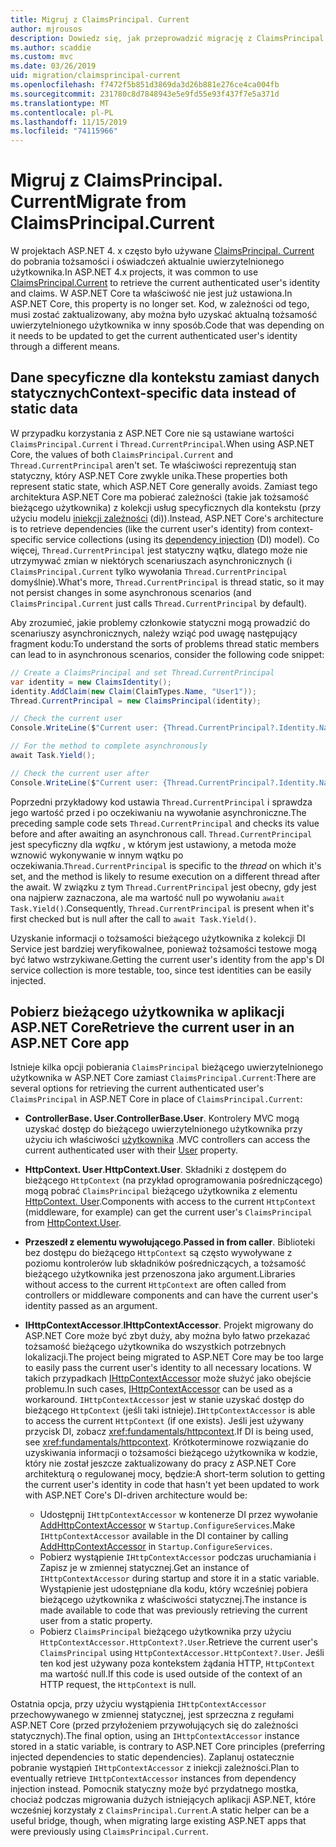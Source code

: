 ```yaml
---
title: Migruj z ClaimsPrincipal. Current
author: mjrousos
description: Dowiedz się, jak przeprowadzić migrację z ClaimsPrincipal. Current, aby pobrać tożsamość i oświadczenia uwierzytelnionego użytkownika w ASP.NET Core.
ms.author: scaddie
ms.custom: mvc
ms.date: 03/26/2019
uid: migration/claimsprincipal-current
ms.openlocfilehash: f7472f5b851d3869da3d26b881e276ce4ca004fb
ms.sourcegitcommit: 231780c8d7848943e5e9fd55e93f437f7e5a371d
ms.translationtype: MT
ms.contentlocale: pl-PL
ms.lasthandoff: 11/15/2019
ms.locfileid: "74115966"
---
```

# <a name="migrate-from-claimsprincipalcurrent"></a><span data-ttu-id="33e5c-103">Migruj z ClaimsPrincipal. Current</span><span class="sxs-lookup"><span data-stu-id="33e5c-103">Migrate from ClaimsPrincipal.Current</span></span>

<span data-ttu-id="33e5c-104">W projektach ASP.NET 4. x często było używane [ClaimsPrincipal. Current](/dotnet/api/system.security.claims.claimsprincipal.current) do pobrania tożsamości i oświadczeń aktualnie uwierzytelnionego użytkownika.</span><span class="sxs-lookup"><span data-stu-id="33e5c-104">In ASP.NET 4.x projects, it was common to use [ClaimsPrincipal.Current](/dotnet/api/system.security.claims.claimsprincipal.current) to retrieve the current authenticated user's identity and claims.</span></span> <span data-ttu-id="33e5c-105">W ASP.NET Core ta właściwość nie jest już ustawiona.</span><span class="sxs-lookup"><span data-stu-id="33e5c-105">In ASP.NET Core, this property is no longer set.</span></span> <span data-ttu-id="33e5c-106">Kod, w zależności od tego, musi zostać zaktualizowany, aby można było uzyskać aktualną tożsamość uwierzytelnionego użytkownika w inny sposób.</span><span class="sxs-lookup"><span data-stu-id="33e5c-106">Code that was depending on it needs to be updated to get the current authenticated user's identity through a different means.</span></span>

## <a name="context-specific-data-instead-of-static-data"></a><span data-ttu-id="33e5c-107">Dane specyficzne dla kontekstu zamiast danych statycznych</span><span class="sxs-lookup"><span data-stu-id="33e5c-107">Context-specific data instead of static data</span></span>

<span data-ttu-id="33e5c-108">W przypadku korzystania z ASP.NET Core nie są ustawiane wartości `ClaimsPrincipal.Current` i `Thread.CurrentPrincipal`.</span><span class="sxs-lookup"><span data-stu-id="33e5c-108">When using ASP.NET Core, the values of both `ClaimsPrincipal.Current` and `Thread.CurrentPrincipal` aren't set.</span></span> <span data-ttu-id="33e5c-109">Te właściwości reprezentują stan statyczny, który ASP.NET Core zwykle unika.</span><span class="sxs-lookup"><span data-stu-id="33e5c-109">These properties both represent static state, which ASP.NET Core generally avoids.</span></span> <span data-ttu-id="33e5c-110">Zamiast tego architektura ASP.NET Core ma pobierać zależności (takie jak tożsamość bieżącego użytkownika) z kolekcji usług specyficznych dla kontekstu (przy użyciu modelu [iniekcji zależności](xref:fundamentals/dependency-injection) (di)).</span><span class="sxs-lookup"><span data-stu-id="33e5c-110">Instead, ASP.NET Core's architecture is to retrieve dependencies (like the current user's identity) from context-specific service collections (using its [dependency injection](xref:fundamentals/dependency-injection) (DI) model).</span></span> <span data-ttu-id="33e5c-111">Co więcej, `Thread.CurrentPrincipal` jest statyczny wątku, dlatego może nie utrzymywać zmian w niektórych scenariuszach asynchronicznych (i `ClaimsPrincipal.Current` tylko wywołania `Thread.CurrentPrincipal` domyślnie).</span><span class="sxs-lookup"><span data-stu-id="33e5c-111">What's more, `Thread.CurrentPrincipal` is thread static, so it may not persist changes in some asynchronous scenarios (and `ClaimsPrincipal.Current` just calls `Thread.CurrentPrincipal` by default).</span></span>

<span data-ttu-id="33e5c-112">Aby zrozumieć, jakie problemy członkowie statyczni mogą prowadzić do scenariuszy asynchronicznych, należy wziąć pod uwagę następujący fragment kodu:</span><span class="sxs-lookup"><span data-stu-id="33e5c-112">To understand the sorts of problems thread static members can lead to in asynchronous scenarios, consider the following code snippet:</span></span>

```csharp
// Create a ClaimsPrincipal and set Thread.CurrentPrincipal
var identity = new ClaimsIdentity();
identity.AddClaim(new Claim(ClaimTypes.Name, "User1"));
Thread.CurrentPrincipal = new ClaimsPrincipal(identity);

// Check the current user
Console.WriteLine($"Current user: {Thread.CurrentPrincipal?.Identity.Name}");

// For the method to complete asynchronously
await Task.Yield();

// Check the current user after
Console.WriteLine($"Current user: {Thread.CurrentPrincipal?.Identity.Name}");
```

<span data-ttu-id="33e5c-113">Poprzedni przykładowy kod ustawia `Thread.CurrentPrincipal` i sprawdza jego wartość przed i po oczekiwaniu na wywołanie asynchroniczne.</span><span class="sxs-lookup"><span data-stu-id="33e5c-113">The preceding sample code sets `Thread.CurrentPrincipal` and checks its value before and after awaiting an asynchronous call.</span></span> <span data-ttu-id="33e5c-114">`Thread.CurrentPrincipal` jest specyficzny dla *wątku* , w którym jest ustawiony, a metoda może wznowić wykonywanie w innym wątku po oczekiwania.</span><span class="sxs-lookup"><span data-stu-id="33e5c-114">`Thread.CurrentPrincipal` is specific to the *thread* on which it's set, and the method is likely to resume execution on a different thread after the await.</span></span> <span data-ttu-id="33e5c-115">W związku z tym `Thread.CurrentPrincipal` jest obecny, gdy jest ona najpierw zaznaczona, ale ma wartość null po wywołaniu `await Task.Yield()`.</span><span class="sxs-lookup"><span data-stu-id="33e5c-115">Consequently, `Thread.CurrentPrincipal` is present when it's first checked but is null after the call to `await Task.Yield()`.</span></span>

<span data-ttu-id="33e5c-116">Uzyskanie informacji o tożsamości bieżącego użytkownika z kolekcji DI Service jest bardziej weryfikowalnee, ponieważ tożsamości testowe mogą być łatwo wstrzykiwane.</span><span class="sxs-lookup"><span data-stu-id="33e5c-116">Getting the current user's identity from the app's DI service collection is more testable, too, since test identities can be easily injected.</span></span>

## <a name="retrieve-the-current-user-in-an-aspnet-core-app"></a><span data-ttu-id="33e5c-117">Pobierz bieżącego użytkownika w aplikacji ASP.NET Core</span><span class="sxs-lookup"><span data-stu-id="33e5c-117">Retrieve the current user in an ASP.NET Core app</span></span>

<span data-ttu-id="33e5c-118">Istnieje kilka opcji pobierania `ClaimsPrincipal` bieżącego uwierzytelnionego użytkownika w ASP.NET Core zamiast `ClaimsPrincipal.Current`:</span><span class="sxs-lookup"><span data-stu-id="33e5c-118">There are several options for retrieving the current authenticated user's `ClaimsPrincipal` in ASP.NET Core in place of `ClaimsPrincipal.Current`:</span></span>

* <span data-ttu-id="33e5c-119">**ControllerBase. User**.</span><span class="sxs-lookup"><span data-stu-id="33e5c-119">**ControllerBase.User**.</span></span> <span data-ttu-id="33e5c-120">Kontrolery MVC mogą uzyskać dostęp do bieżącego uwierzytelnionego użytkownika przy użyciu ich właściwości [użytkownika](/dotnet/api/microsoft.aspnetcore.mvc.controllerbase.user) .</span><span class="sxs-lookup"><span data-stu-id="33e5c-120">MVC controllers can access the current authenticated user with their [User](/dotnet/api/microsoft.aspnetcore.mvc.controllerbase.user) property.</span></span>
* <span data-ttu-id="33e5c-121">**HttpContext. User**.</span><span class="sxs-lookup"><span data-stu-id="33e5c-121">**HttpContext.User**.</span></span> <span data-ttu-id="33e5c-122">Składniki z dostępem do bieżącego `HttpContext` (na przykład oprogramowania pośredniczącego) mogą pobrać `ClaimsPrincipal` bieżącego użytkownika z elementu [HttpContext. User](/dotnet/api/microsoft.aspnetcore.http.httpcontext.user).</span><span class="sxs-lookup"><span data-stu-id="33e5c-122">Components with access to the current `HttpContext` (middleware, for example) can get the current user's `ClaimsPrincipal` from [HttpContext.User](/dotnet/api/microsoft.aspnetcore.http.httpcontext.user).</span></span>
* <span data-ttu-id="33e5c-123">**Przeszedł z elementu wywołującego**.</span><span class="sxs-lookup"><span data-stu-id="33e5c-123">**Passed in from caller**.</span></span> <span data-ttu-id="33e5c-124">Biblioteki bez dostępu do bieżącego `HttpContext` są często wywoływane z poziomu kontrolerów lub składników pośredniczących, a tożsamość bieżącego użytkownika jest przenoszona jako argument.</span><span class="sxs-lookup"><span data-stu-id="33e5c-124">Libraries without access to the current `HttpContext` are often called from controllers or middleware components and can have the current user's identity passed as an argument.</span></span>
* <span data-ttu-id="33e5c-125">**IHttpContextAccessor**.</span><span class="sxs-lookup"><span data-stu-id="33e5c-125">**IHttpContextAccessor**.</span></span> <span data-ttu-id="33e5c-126">Projekt migrowany do ASP.NET Core może być zbyt duży, aby można było łatwo przekazać tożsamość bieżącego użytkownika do wszystkich potrzebnych lokalizacji.</span><span class="sxs-lookup"><span data-stu-id="33e5c-126">The project being migrated to ASP.NET Core may be too large to easily pass the current user's identity to all necessary locations.</span></span> <span data-ttu-id="33e5c-127">W takich przypadkach [IHttpContextAccessor](/dotnet/api/microsoft.aspnetcore.http.ihttpcontextaccessor) może służyć jako obejście problemu.</span><span class="sxs-lookup"><span data-stu-id="33e5c-127">In such cases, [IHttpContextAccessor](/dotnet/api/microsoft.aspnetcore.http.ihttpcontextaccessor) can be used as a workaround.</span></span> <span data-ttu-id="33e5c-128">`IHttpContextAccessor` jest w stanie uzyskać dostęp do bieżącego `HttpContext` (jeśli taki istnieje).</span><span class="sxs-lookup"><span data-stu-id="33e5c-128">`IHttpContextAccessor` is able to access the current `HttpContext` (if one exists).</span></span> <span data-ttu-id="33e5c-129">Jeśli jest używany przycisk DI, zobacz <xref:fundamentals/httpcontext>.</span><span class="sxs-lookup"><span data-stu-id="33e5c-129">If DI is being used, see <xref:fundamentals/httpcontext>.</span></span> <span data-ttu-id="33e5c-130">Krótkoterminowe rozwiązanie do uzyskiwania informacji o tożsamości bieżącego użytkownika w kodzie, który nie został jeszcze zaktualizowany do pracy z ASP.NET Core architekturą o regulowanej mocy, będzie:</span><span class="sxs-lookup"><span data-stu-id="33e5c-130">A short-term solution to getting the current user's identity in code that hasn't yet been updated to work with ASP.NET Core's DI-driven architecture would be:</span></span>

  * <span data-ttu-id="33e5c-131">Udostępnij `IHttpContextAccessor` w kontenerze DI przez wywołanie [AddHttpContextAccessor](https://github.com/aspnet/Hosting/issues/793) w `Startup.ConfigureServices`.</span><span class="sxs-lookup"><span data-stu-id="33e5c-131">Make `IHttpContextAccessor` available in the DI container by calling [AddHttpContextAccessor](https://github.com/aspnet/Hosting/issues/793) in `Startup.ConfigureServices`.</span></span>
  * <span data-ttu-id="33e5c-132">Pobierz wystąpienie `IHttpContextAccessor` podczas uruchamiania i Zapisz je w zmiennej statycznej.</span><span class="sxs-lookup"><span data-stu-id="33e5c-132">Get an instance of `IHttpContextAccessor` during startup and store it in a static variable.</span></span> <span data-ttu-id="33e5c-133">Wystąpienie jest udostępniane dla kodu, który wcześniej pobiera bieżącego użytkownika z właściwości statycznej.</span><span class="sxs-lookup"><span data-stu-id="33e5c-133">The instance is made available to code that was previously retrieving the current user from a static property.</span></span>
  * <span data-ttu-id="33e5c-134">Pobierz `ClaimsPrincipal` bieżącego użytkownika przy użyciu `HttpContextAccessor.HttpContext?.User`.</span><span class="sxs-lookup"><span data-stu-id="33e5c-134">Retrieve the current user's `ClaimsPrincipal` using `HttpContextAccessor.HttpContext?.User`.</span></span> <span data-ttu-id="33e5c-135">Jeśli ten kod jest używany poza kontekstem żądania HTTP, `HttpContext` ma wartość null.</span><span class="sxs-lookup"><span data-stu-id="33e5c-135">If this code is used outside of the context of an HTTP request, the `HttpContext` is null.</span></span>

<span data-ttu-id="33e5c-136">Ostatnia opcja, przy użyciu wystąpienia `IHttpContextAccessor` przechowywanego w zmiennej statycznej, jest sprzeczna z regułami ASP.NET Core (przed przyłożeniem przywołujących się do zależności statycznych).</span><span class="sxs-lookup"><span data-stu-id="33e5c-136">The final option, using an `IHttpContextAccessor` instance stored in a static variable, is contrary to ASP.NET Core principles (preferring injected dependencies to static dependencies).</span></span> <span data-ttu-id="33e5c-137">Zaplanuj ostatecznie pobranie wystąpień `IHttpContextAccessor` z iniekcji zależności.</span><span class="sxs-lookup"><span data-stu-id="33e5c-137">Plan to eventually retrieve `IHttpContextAccessor` instances from dependency injection instead.</span></span> <span data-ttu-id="33e5c-138">Pomocnik statyczny może być przydatnego mostka, chociaż podczas migrowania dużych istniejących aplikacji ASP.NET, które wcześniej korzystały z `ClaimsPrincipal.Current`.</span><span class="sxs-lookup"><span data-stu-id="33e5c-138">A static helper can be a useful bridge, though, when migrating large existing ASP.NET apps that were previously using `ClaimsPrincipal.Current`.</span></span>
